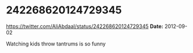 # 242268620124729345
https://twitter.com/AliAbdaal/status/242268620124729345
**Date:** 2012-09-02

Watching kids throw tantrums is so funny
